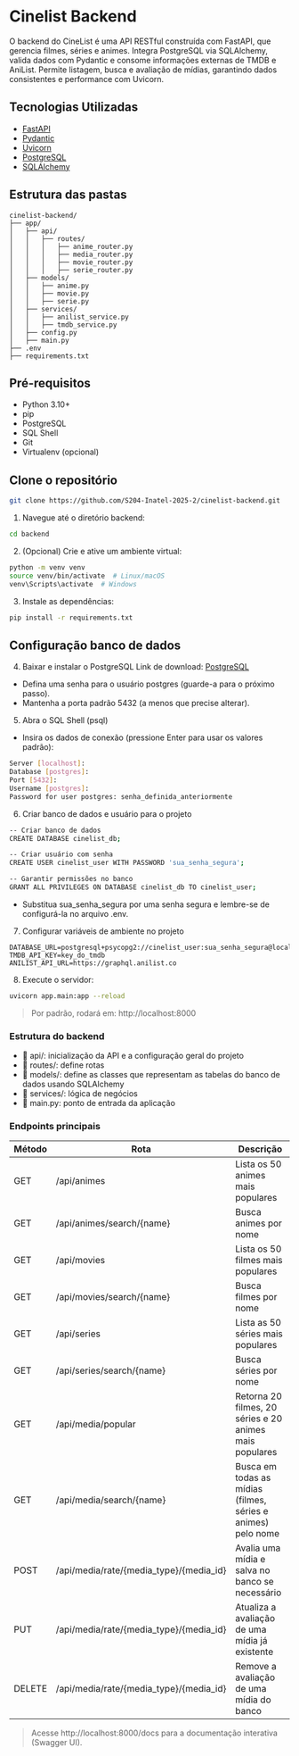 # Cinelist Backend

O backend do CineList é uma API RESTful construída com FastAPI, que gerencia filmes, séries e animes. Integra PostgreSQL via SQLAlchemy, valida dados com Pydantic e consome informações externas de TMDB e AniList. Permite listagem, busca e avaliação de mídias, garantindo dados consistentes e performance com Uvicorn.

## Tecnologias Utilizadas

- [FastAPI](https://fastapi.tiangolo.com)
- [Pydantic](https://docs.pydantic.dev/latest)
- [Uvicorn](https://www.uvicorn.org)
- [PostgreSQL](https://www.postgresql.org)
- [SQLAlchemy](https://www.sqlalchemy.org)

## Estrutura das pastas
```
cinelist-backend/
├── app/
│   ├── api/
│   │   ├── routes/
│   │   │   ├── anime_router.py
│   │   │   ├── media_router.py
│   │   │   ├── movie_router.py
│   │   │   ├── serie_router.py
│   ├── models/
│   │   ├── anime.py
│   │   ├── movie.py
│   │   ├── serie.py
│   ├── services/
│   │   ├── anilist_service.py
│   │   ├── tmdb_service.py
│   ├── config.py
│   ├── main.py
├── .env
├── requirements.txt

```

## Pré-requisitos

- Python 3.10+
- pip
- PostgreSQL
- SQL Shell
- Git
- Virtualenv (opcional)

## Clone o repositório
```bash
git clone https://github.com/S204-Inatel-2025-2/cinelist-backend.git
```

1. Navegue até o diretório backend:
```bash
cd backend
```

2. (Opcional) Crie e ative um ambiente virtual:
```bash
python -m venv venv
source venv/bin/activate  # Linux/macOS
venv\Scripts\activate  # Windows
```

3. Instale as dependências:
```bash
pip install -r requirements.txt
```

## Configuração banco de dados

4. Baixar e instalar o PostgreSQL
Link de download:
[PostgreSQL](https://www.postgresql.org/download/)
- Defina uma senha para o usuário postgres (guarde-a para o próximo passo).
- Mantenha a porta padrão 5432 (a menos que precise alterar).

5. Abra o SQL Shell (psql)
- Insira os dados de conexão (pressione Enter para usar os valores padrão):
```bash
Server [localhost]:
Database [postgres]:
Port [5432]:
Username [postgres]:
Password for user postgres: senha_definida_anteriormente
```

6. Criar banco de dados e usuário para o projeto
```bash
-- Criar banco de dados
CREATE DATABASE cinelist_db;

-- Criar usuário com senha
CREATE USER cinelist_user WITH PASSWORD 'sua_senha_segura';

-- Garantir permissões no banco
GRANT ALL PRIVILEGES ON DATABASE cinelist_db TO cinelist_user;
```
- Substitua sua_senha_segura por uma senha segura e lembre-se de configurá-la no arquivo .env.

7. Configurar variáveis de ambiente no projeto
```
DATABASE_URL=postgresql+psycopg2://cinelist_user:sua_senha_segura@localhost:5432/cinelist_db
TMDB_API_KEY=key_do_tmdb
ANILIST_API_URL=https://graphql.anilist.co 
```

8. Execute o servidor:
```bash
uvicorn app.main:app --reload
```
> Por padrão, rodará em: http://localhost:8000

### Estrutura do backend

- 📁 api/: inicialização da API e a configuração geral do projeto
- 📁 routes/: define rotas
- 📁 models/: define as classes que representam as tabelas do banco de dados usando SQLAlchemy
- 📁 services/: lógica de negócios
- 📄 main.py: ponto de entrada da aplicação


### Endpoints principais

| Método | Rota                                      | Descrição                                                    |
| ------ | ----------------------------------------- | ------------------------------------------------------------ |
| GET    | /api/animes                               | Lista os 50 animes mais populares                            |
| GET    | /api/animes/search/{name}                 | Busca animes por nome                                        |
| GET    | /api/movies                               | Lista os 50 filmes mais populares                            |
| GET    | /api/movies/search/{name}                 | Busca filmes por nome                                        |
| GET    | /api/series                               | Lista as 50 séries mais populares                            |
| GET    | /api/series/search/{name}                 | Busca séries por nome                                        |
| GET    | /api/media/popular                        | Retorna 20 filmes, 20 séries e 20 animes mais populares      |
| GET    | /api/media/search/{name}                  | Busca em todas as mídias (filmes, séries e animes) pelo nome |
| POST   | /api/media/rate/{media\_type}/{media\_id} | Avalia uma mídia e salva no banco se necessário              |
| PUT    | /api/media/rate/{media\_type}/{media\_id} | Atualiza a avaliação de uma mídia já existente               |
| DELETE | /api/media/rate/{media\_type}/{media\_id} | Remove a avaliação de uma mídia do banco                     |
> Acesse http://localhost:8000/docs para a documentação interativa (Swagger UI).

